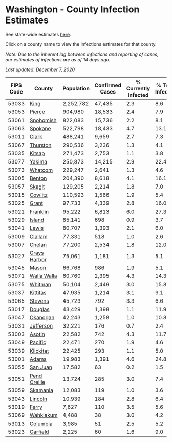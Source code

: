 # Washington - County Infection Estimates

See state-wide estimates [here](/infections/us-wa).

Click on a county name to view the infections estimates for that county.

*Note: Due to the inherent lag between infections and reporting of cases, our estimates of infections are as of 14 days ago.*

*Last updated: December 7, 2020*

|   FIPS Code |                       County |   Population |   Confirmed Cases |   % Currently Infected |   % Total Infected |
|-------------|------------------------------|--------------|-------------------|------------------------|--------------------|
|       53033 |                 [King](king) |    2,252,782 |            47,435 |                    2.3 |                8.6 |
|       53053 |             [Pierce](pierce) |      904,980 |            18,533 |                    2.4 |                7.9 |
|       53061 |       [Snohomish](snohomish) |      822,083 |            15,736 |                    2.2 |                8.1 |
|       53063 |           [Spokane](spokane) |      522,798 |            18,433 |                    4.7 |               13.1 |
|       53011 |               [Clark](clark) |      488,241 |             9,659 |                    2.7 |                7.3 |
|       53067 |         [Thurston](thurston) |      290,536 |             3,236 |                    1.3 |                4.1 |
|       53035 |             [Kitsap](kitsap) |      271,473 |             2,753 |                    1.1 |                3.8 |
|       53077 |             [Yakima](yakima) |      250,873 |            14,215 |                    2.9 |               22.4 |
|       53073 |           [Whatcom](whatcom) |      229,247 |             2,641 |                    1.3 |                4.6 |
|       53005 |             [Benton](benton) |      204,390 |             8,618 |                    4.1 |               16.1 |
|       53057 |             [Skagit](skagit) |      129,205 |             2,214 |                    1.8 |                7.0 |
|       53015 |           [Cowlitz](cowlitz) |      110,593 |             1,566 |                    1.9 |                5.4 |
|       53025 |               [Grant](grant) |       97,733 |             4,339 |                    2.8 |               16.0 |
|       53021 |         [Franklin](franklin) |       95,222 |             6,813 |                    6.0 |               27.3 |
|       53029 |             [Island](island) |       85,141 |               698 |                    0.9 |                3.7 |
|       53041 |               [Lewis](lewis) |       80,707 |             1,393 |                    2.1 |                6.0 |
|       53009 |           [Clallam](clallam) |       77,331 |               518 |                    1.0 |                2.6 |
|       53007 |             [Chelan](chelan) |       77,200 |             2,534 |                    1.8 |               12.0 |
|       53027 | [Grays Harbor](grays-harbor) |       75,061 |             1,181 |                    1.3 |                5.1 |
|       53045 |               [Mason](mason) |       66,768 |               986 |                    1.9 |                5.1 |
|       53071 |   [Walla Walla](walla-walla) |       60,760 |             2,395 |                    4.3 |               14.3 |
|       53075 |           [Whitman](whitman) |       50,104 |             2,449 |                    3.0 |               15.8 |
|       53037 |         [Kittitas](kittitas) |       47,935 |             1,214 |                    3.1 |                9.1 |
|       53065 |           [Stevens](stevens) |       45,723 |               792 |                    3.3 |                6.6 |
|       53017 |           [Douglas](douglas) |       43,429 |             1,398 |                    1.1 |               11.9 |
|       53047 |         [Okanogan](okanogan) |       42,243 |             1,258 |                    1.0 |               10.8 |
|       53031 |       [Jefferson](jefferson) |       32,221 |               176 |                    0.7 |                2.4 |
|       53003 |             [Asotin](asotin) |       22,582 |               742 |                    4.3 |               11.7 |
|       53049 |           [Pacific](pacific) |       22,471 |               270 |                    1.9 |                4.6 |
|       53039 |       [Klickitat](klickitat) |       22,425 |               293 |                    1.1 |                5.0 |
|       53001 |               [Adams](adams) |       19,983 |             1,391 |                    4.6 |               24.8 |
|       53055 |         [San Juan](san-juan) |       17,582 |                63 |                    0.2 |                1.5 |
|       53051 | [Pend Oreille](pend-oreille) |       13,724 |               285 |                    3.0 |                7.4 |
|       53059 |         [Skamania](skamania) |       12,083 |               119 |                    1.0 |                3.6 |
|       53043 |           [Lincoln](lincoln) |       10,939 |               184 |                    2.8 |                6.4 |
|       53019 |               [Ferry](ferry) |        7,627 |               110 |                    3.5 |                5.6 |
|       53069 |       [Wahkiakum](wahkiakum) |        4,488 |                38 |                    3.0 |                4.2 |
|       53013 |         [Columbia](columbia) |        3,985 |                51 |                    2.5 |                5.2 |
|       53023 |         [Garfield](garfield) |        2,225 |                60 |                    1.6 |                9.0 |
